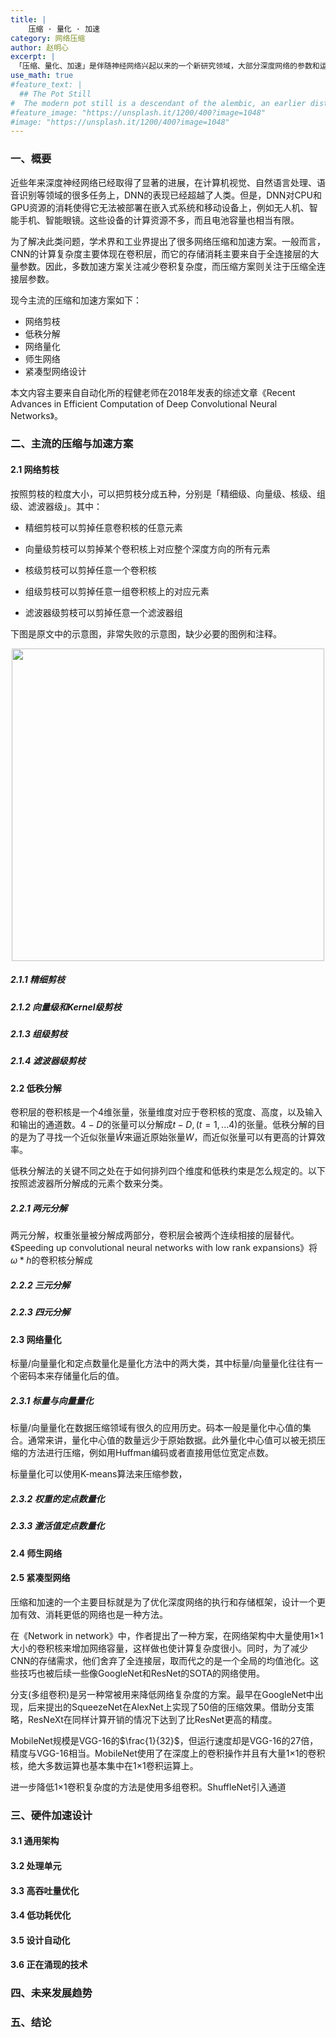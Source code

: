 ```yaml
---
title: |
    压缩 · 量化 · 加速
category: 网络压缩
author: 赵明心
excerpt: |
 「压缩、量化、加速」是伴随神经网络兴起以来的一个新研究领域，大部分深度网络的参数和运算量都远远超过经典模型，这导致深度神经网络虽然精度高，但却无法被部署在移动和嵌入式设备上。对神经网络进行压缩和加速成为了一个研究热点。
use_math: true
#feature_text: |
  ## The Pot Still
#  The modern pot still is a descendant of the alembic, an earlier distillation device
#feature_image: "https://unsplash.it/1200/400?image=1048"
#image: "https://unsplash.it/1200/400?image=1048"
---
```


### 一、概要

近些年来深度神经网络已经取得了显著的进展，在计算机视觉、自然语言处理、语音识别等领域的很多任务上，DNN的表现已经超越了人类。但是，DNN对CPU和GPU资源的消耗使得它无法被部署在嵌入式系统和移动设备上，例如无人机、智能手机、智能眼镜。这些设备的计算资源不多，而且电池容量也相当有限。

为了解决此类问题，学术界和工业界提出了很多网络压缩和加速方案。一般而言，CNN的计算复杂度主要体现在卷积层，而它的存储消耗主要来自于全连接层的大量参数。因此，多数加速方案关注减少卷积复杂度，而压缩方案则关注于压缩全连接层参数。

现今主流的压缩和加速方案如下：
- 网络剪枝 
- 低秩分解
- 网络量化
- 师生网络
- 紧凑型网络设计

本文内容主要来自自动化所的程健老师在2018年发表的综述文章《Recent Advances in Efficient Computation of
Deep Convolutional Neural Networks》。

### 二、主流的压缩与加速方案

#### 2.1 网络剪枝
按照剪枝的粒度大小，可以把剪枝分成五种，分别是「精细级、向量级、核级、组级、滤波器级」。其中：

- 精细剪枝可以剪掉任意卷积核的任意元素

- 向量级剪枝可以剪掉某个卷积核上对应整个深度方向的所有元素

- 核级剪枝可以剪掉任意一个卷积核

- 组级剪枝可以剪掉任意一组卷积核上的对应元素

- 滤波器级剪枝可以剪掉任意一个滤波器组

下图是原文中的示意图，非常失败的示意图，缺少必要的图例和注释。

<center>
<img src="http://wx2.sinaimg.cn/large/41f56ddcly1funfce3otpj20pj0ertan.jpg" width="500px">
</center>

##### 2.1.1 精细剪枝

##### 2.1.2 向量级和Kernel级剪枝

##### 2.1.3 组级剪枝

##### 2.1.4 滤波器级剪枝

#### 2.2 低秩分解

卷积层的卷积核是一个4维张量，张量维度对应于卷积核的宽度、高度，以及输入和输出的通道数。$4-D$的张量可以分解成$t-D,(t=1,...4)$的张量。低秩分解的目的是为了寻找一个近似张量$\hat{W}$来逼近原始张量$W$，而近似张量可以有更高的计算效率。

低秩分解法的关键不同之处在于如何排列四个维度和低秩约束是怎么规定的。以下按照滤波器所分解成的元素个数来分类。

##### 2.2.1 两元分解

两元分解，权重张量被分解成两部分，卷积层会被两个连续相接的层替代。《Speeding up
convolutional neural networks with low rank expansions》将$\omega*h$的卷积核分解成


##### 2.2.2 三元分解

##### 2.2.3 四元分解


#### 2.3 网络量化
标量/向量量化和定点数量化是量化方法中的两大类，其中标量/向量量化往往有一个密码本来存储量化后的值。

##### 2.3.1 标量与向量量化
标量/向量量化在数据压缩领域有很久的应用历史。码本一般是量化中心值的集合。通常来讲，量化中心值的数量远少于原始数据。此外量化中心值可以被无损压缩的方法进行压缩，例如用Huffman编码或者直接用低位宽定点数。

标量量化可以使用K-means算法来压缩参数，

##### 2.3.2 权重的定点数量化

##### 2.3.3 激活值定点数量化


#### 2.4 师生网络


#### 2.5 紧凑型网络

压缩和加速的一个主要目标就是为了优化深度网络的执行和存储框架，设计一个更加有效、消耗更低的网络也是一种方法。

在《Network in network》中，作者提出了一种方案，在网络架构中大量使用1×1大小的卷积核来增加网络容量，这样做也使计算复杂度很小。同时，为了减少CNN的存储需求，他们舍弃了全连接层，取而代之的是一个全局的均值池化。这些技巧也被后续一些像GoogleNet和ResNet的SOTA的网络使用。

分支(多组卷积)是另一种常被用来降低网络复杂度的方案。最早在GoogleNet中出现，后来提出的SqueezeNet在AlexNet上实现了50倍的压缩效果。借助分支策略，ResNeXt在同样计算开销的情况下达到了比ResNet更高的精度。

MobileNet规模是VGG-16的$\frac{1}{32}$，但运行速度却是VGG-16的27倍，精度与VGG-16相当。MobileNet使用了在深度上的卷积操作并且有大量1×1的卷积核，绝大多数运算也基本集中在1×1卷积运算上。

进一步降低1×1卷积复杂度的方法是使用多组卷积。ShuffleNet引入通道

### 三、硬件加速设计

#### 3.1 通用架构


#### 3.2 处理单元


#### 3.3 高吞吐量优化


#### 3.4 低功耗优化

#### 3.5 设计自动化

#### 3.6 正在涌现的技术

### 四、未来发展趋势


### 五、结论
